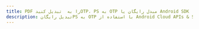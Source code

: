 ---title: PDF را به  تبدیل کنیدOTP، PS به OTP مبدل رایگان یا Android SDKdescription: تبدیل رایگانPS به OTP با استفاده از Android Cloud APIs & SDK همچنین اسناد PDF را در Cloud ایجاد، ویرایش و رندر کنید.---